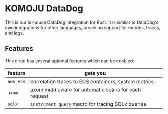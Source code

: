 # KOMOJU DataDog

This is our in-house DataDog integration for Rust. It is similar to DataDog's
own integrations for other languages, providing support for metrics, traces,
and logs.

## Features

This crate has several optional features which can be enabled:

| feature   | gets you                                             |
|-----------|------------------------------------------------------|
| `aws_ecs` | correlation traces to ECS containers, system metrics |
| `axum`    | axum middleware for automatic spans for each request |
| `sqlx`    | `instrument_query` macro for tracing SQLx queries    |
